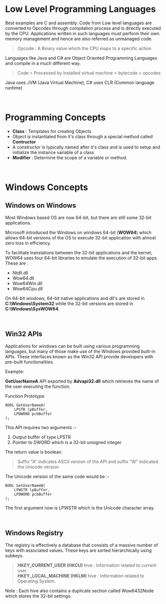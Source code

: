 # Low Level Programming Languages

Best examples are C and assembly. Code from Low level languages are converted to Opcodes through compilation process and is directly executed by the CPU. Applications written in such languages must perform their own memory management and hence are also referred as unmanaged code.

> Opcode : A Binary value which the CPU maps to a specific action

Languages like Java and C# are Object Oriented Programming Languages and compile in a much different way.

> Code > Processed by installed virtual machine > bytecode > opcodes

Java uses JVM (Java Virtual Machine), C# uses CLR (Common language runtime)

&nbsp;

# Programming Concepts

- **Class** : Templates for creating Objects
- Object is instantiated from it's class through a special method called **Contructor**
- A constructor is typically named after it's class and is used to setup and initialize the instance variable of a class
- **Modifier** : Determine the scope of a variable or method.

&nbsp;

# Windows Concepts

## Windows on Windows

Most Windows based OS are now 64-bit, but there are still some 32-bit applications.

Microsoft introduced the Windows on windows 64-bit (**WOW64**) which allows 64-bit versions of the OS to execute 32-bit application with almost zero loss in efficiency.

To facilitate translations between the 32-bit applications and the kernel, WOW64 uses four 64-bit libraries to emulate the execution of 32-bit apps. These are :

- Ntdll.dll
- Wow64.dll
- Wow64Win.dll
- Wow64Cpu.dll

On 64-bit windows, 64-bit native applications and dll's are stored in **C:\Windows\System32** while the 32-bit versions are stored in **C:\Windows\SysWOW64**.

&nbsp;

## Win32 APIs

Applications for windows can be built using various programming languages, but many of those make use of the Windows provided built-in APIs. These interfaces known as the Win32 API provide developers with pre-built functionalities.

Example:

**GetUserNameA** API exported by **Advapi32.dll** which retrieves the name of the user executing the function.

Function Prototype

    BOOL GetUserNameA(
        LPSTR lpBuffer,
        LPDWORD pcbBuffer
    );

This API requires two arguments :-

1. Output buffer of type LPSTR
2. Pointer to DWORD which is a 32-bit unsigned integer

The return value is boolean.

> Suffix "A" indicates ASCII version of the API and suffix "W" indicated the Unicode version

The Unicode version of the same code would be :-

    BOOL GetUserNameW(
        LPWSTR lpBuffer,
        LPDWORD pcbBuffer
    );

The first argument now is LPWSTR which is the Unicode character array.

&nbsp;

## Windows Registry

The registry is effectively a database that consists of a massive number of keys with associated values. These keys are sorted hierarchically using subkeys.

> **HKEY_CURRENT_USER (HKCU)** hive : Information related to current user. \
> **HKEY_LOCAL_MACHINE (HKLM)** hive : Information related to Operating System.

Note : Each hive also contains a duplicate section called Wow6432Node which stores the 32-bit settings.
